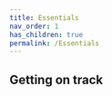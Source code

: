 ```yaml
---
title: Essentials
nav_order: 1
has_children: true
permalink: /Essentials
---
```


## Getting on track
